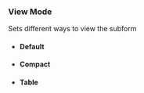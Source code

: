 ### View Mode
Sets different ways to view the subform
- #### Default

- #### Compact

- #### Table

